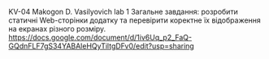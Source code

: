 KV-04 Makogon D. Vasilyovich lab 1 
Загальне завдання: розробити статичні Web-сторінки додатку та перевірити коректне їх відображення на екранах різного розміру.
https://docs.google.com/document/d/1iv6Uq_p2_FaQ-GQdnFLF7gS34YABAleHQyTiltgDFv0/edit?usp=sharing
